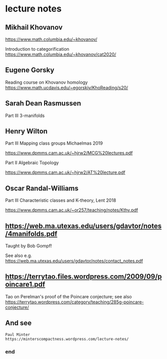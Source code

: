 # lecture notes

## Mikhail Khovanov

https://www.math.columbia.edu/~khovanov/

Introduction to categorification
https://www.math.columbia.edu/~khovanov/cat2020/

## Eugene Gorsky

Reading course on Khovanov homology
https://www.math.ucdavis.edu/~egorskiy/KhoReading/s20/

## Sarah Dean Rasmussen

Part III 3-manifolds

## Henry Wilton

Part III Mapping class groups
Michaelmas 2019

https://www.dpmms.cam.ac.uk/~hjrw2/MCG%20lectures.pdf

Part II Algebraic Topology

https://www.dpmms.cam.ac.uk/~hjrw2/AT%20lecture.pdf

## Oscar Randal-Williams

Part III Characteristic classes and K-theory, Lent 2018

https://www.dpmms.cam.ac.uk/~or257/teaching/notes/Kthy.pdf

## https://web.ma.utexas.edu/users/gdavtor/notes/4manifolds.pdf

Taught by Bob Gompf!

See also e.g. https://web.ma.utexas.edu/users/gdavtor/notes/contact_notes.pdf


## https://terrytao.files.wordpress.com/2009/09/poincare1.pdf

Tao on Perelman's proof of the Poincare conjecture; see also https://terrytao.wordpress.com/category/teaching/285g-poincare-conjecture/

## And see 

    Paul Minter
    https://minterscompactness.wordpress.com/lecture-notes/



### end
